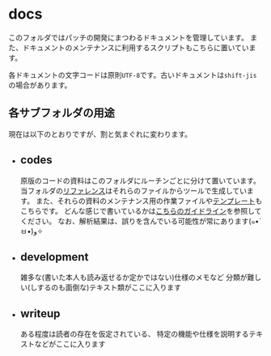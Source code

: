 docs
====

このフォルダではパッチの開発にまつわるドキュメントを管理しています。
また、ドキュメントのメンテナンスに利用するスクリプトもこちらに置いています。

各ドキュメントの文字コードは原則`UTF-8`です。古いドキュメントは`shift-jis`の場合があります。

## 各サブフォルダの用途
現在は以下のとおりですが、割と気まぐれに変わります。

-   ## codes
    原版のコードの資料はこのフォルダにルーチンごとに分けて置いています。
    当フォルダの[リファレンス](./code-reference.html)はそれらのファイルからツールで生成しています。
    また、それらの資料のメンテナンス用の作業ファイルや[テンプレート](./codes/_template.md)もこちらです。
    どんな感じで書いているかは[こちらのガイドライン](./guidelines.md)を参照してください。
    なお、解析結果は、誤りを含んでいる可能性が常にあります(๑•̀ㅂ•́)و✧

-   ## development
    雑多な(書いた本人も読み返せるか定かではない)仕様のメモなど
    分類が難しい(しするのも面倒な)テキスト類がここに入ります

-   ## writeup
    ある程度は読者の存在を仮定されている、
    特定の機能や仕様を説明するテキストなどがここに入ります
